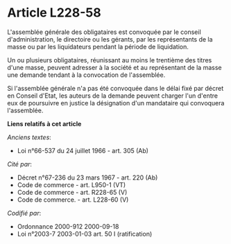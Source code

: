 # Article L228-58

L'assemblée générale des obligataires est convoquée par le conseil d'administration, le directoire ou les gérants, par les
représentants de la masse ou par les liquidateurs pendant la période de liquidation.

Un ou plusieurs obligataires, réunissant au moins le trentième des titres d'une masse, peuvent adresser à la société et au
représentant de la masse une demande tendant à la convocation de l'assemblée.

Si l'assemblée générale n'a pas été convoquée dans le délai fixé par décret en Conseil d'Etat, les auteurs de la demande
peuvent charger l'un d'entre eux de poursuivre en justice la désignation d'un mandataire qui convoquera l'assemblée.

**Liens relatifs à cet article**

_Anciens textes_:

  - Loi n°66-537 du 24 juillet 1966 - art. 305 (Ab)

_Cité par_:

  - Décret n°67-236 du 23 mars 1967 - art. 220 (Ab)
  - Code de commerce - art. L950-1 (VT)
  - Code de commerce - art. R228-65 (V)
  - Code de commerce. - art. L228-60 (V)

_Codifié par_:

  - Ordonnance 2000-912 2000-09-18
  - Loi n°2003-7 2003-01-03 art. 50 I (ratification)
